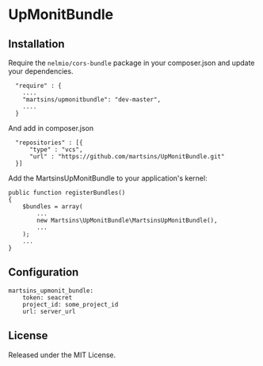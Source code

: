 # UpMonitBundle

## Installation

Require the `nelmio/cors-bundle` package in your composer.json and update your dependencies.

      "require" : {
        ....
        "martsins/upmonitbundle": "dev-master",
        ....
      }
And add in composer.json
    
      "repositories" : [{
          "type" : "vcs",
          "url" : "https://github.com/martsins/UpMonitBundle.git"
      }]

Add the MartsinsUpMonitBundle to your application's kernel:

    public function registerBundles()
    {
        $bundles = array(
            ...
            new Martsins\UpMonitBundle\MartsinsUpMonitBundle(),
            ...
        );
        ...
    }

## Configuration

    martsins_upmonit_bundle:
        token: seacret
        project_id: some_project_id
        url: server_url

## License

Released under the MIT License.
